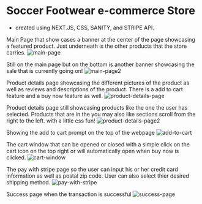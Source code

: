 # Soccer Footwear e-commerce Store 
 - created using NEXT.JS, CSS, SANITY, and STRIPE API. 

Main Page that show cases a banner at the center of the page showcasing a featured product.
Just underneath is the other products that the store carries. 
![main-page](https://user-images.githubusercontent.com/95317847/167726731-d6a66af7-2583-483e-87a6-70ffa03abc30.png)


Still on the main page but on the bottom is another banner showcasing the sale that is currently going on!
![main-page2](https://user-images.githubusercontent.com/95317847/167726896-283081aa-7509-40fb-b605-1963089731a2.png)

Product details page showcasing the different pictures of the product as well as reviews and descriptions of the product. There is a add to cart feature and a buy now feature as well. 
![product-details-page](https://user-images.githubusercontent.com/95317847/167727002-bd65ddf1-3bab-49b3-a165-5b03c3fba1b2.png)

Product details page still showcasing products like the one the user has selected. Products that are in the you may also like sections scroll from the right to the left. with a little css fun!
![product-details-page2](https://user-images.githubusercontent.com/95317847/167727111-7c8f2f1b-a915-4ae1-a42a-bc2a6941cc36.png)

Showing the add to cart prompt on the top of the webpage 
![add-to-cart](https://user-images.githubusercontent.com/95317847/167727316-726884fd-4afe-4ff4-8d70-19e43cd36196.png)

The cart window that can be opened or closed with a simple click on the cart icon on the top right or will automatically open when buy now is clicked.
![cart-window](https://user-images.githubusercontent.com/95317847/167727371-e0874246-132d-4138-9be2-0e27a57aae63.png)

The pay with stripe page so the user can input his or her credit card information as well as postal zip code. User can also select thier desired shipping method. 
![pay-with-stripe](https://user-images.githubusercontent.com/95317847/167727494-44fe281f-5239-46b3-83d8-07439dda5425.png)

Success page when the transaction is successful
![success-page](https://user-images.githubusercontent.com/95317847/167727632-d7577a55-5986-4198-b04e-1599ae591272.png)










